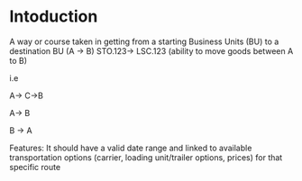 # Intoduction

A way or course taken in getting from a starting Business Units (BU) to a destination BU (A → B) STO.123→ LSC.123 (ability to move goods between A to B)

i.e 

A→ C→B 

A→ B

B → A

Features: It should have a valid date range and linked to available transportation options (carrier, loading unit/trailer options, prices) for that specific route
